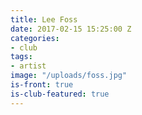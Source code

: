 ```yaml
---
title: Lee Foss
date: 2017-02-15 15:25:00 Z
categories:
- club
tags:
- artist
image: "/uploads/foss.jpg"
is-front: true
is-club-featured: true
---
```


